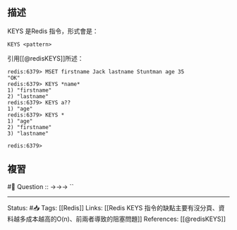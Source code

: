 

## 描述
KEYS 是Redis 指令，形式會是：
```
KEYS <pattern>
```


引用[[@redisKEYS]]所述：
```
redis:6379> MSET firstname Jack lastname Stuntman age 35
"OK"
redis:6379> KEYS *name*
1) "firstname"
2) "lastname"
redis:6379> KEYS a??
1) "age"
redis:6379> KEYS *
1) "age"
2) "firstname"
3) "lastname"

redis:6379>
```
## 複習
#🧠 Question :: ->->-> ``
<!--SR:!2022-08-29,52,250-->

---
Status: #📥 
Tags:
[[Redis]] 
Links:
[[Redis KEYS 指令的缺點主要有沒分頁、資料越多成本越高的O(n)、前兩者導致的阻塞問題]]
References:
[[@redisKEYS]]